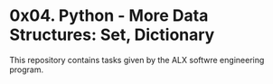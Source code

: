 # 0x04. Python - More Data Structures: Set, Dictionary
This repository contains tasks given by the ALX softwre engineering program.
